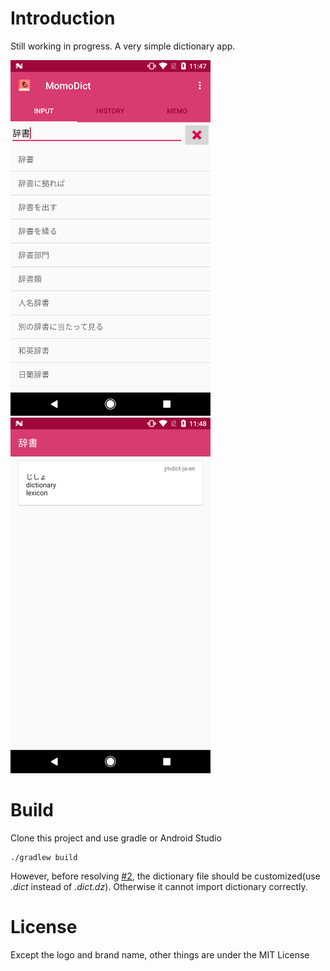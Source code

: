 # Introduction

Still working in progress. A very simple dictionary app.

![screenshot01](./assets/screenshot_01.png)
![screenshot02](./assets/screenshot_02.png)

# Build

Clone this project and use gradle or Android Studio

```
./gradlew build
```

However, before resolving [#2](../../issues/2), the dictionary file should be customized(use *.dict* instead of *.dict.dz*). Otherwise it cannot import dictionary correctly.

# License

Except the logo and brand name, other things are under the MIT License

